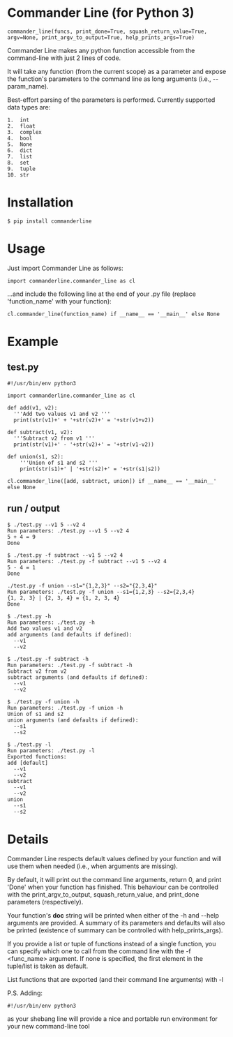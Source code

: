 # Commander Line (for Python 3)
	commander_line(funcs, print_done=True, squash_return_value=True, argv=None, print_argv_to_output=True, help_prints_args=True)

Commander Line makes any python function accessible from the command-line with just 2 lines of code.

It will take any function (from the current scope) as a parameter and expose the function's parameters to the command line as long arguments (i.e., --param_name).

Best-effort parsing of the parameters is performed. Currently supported data types are:

	1.  int
	2.  float
	3.  complex
	4.  bool
	5.  None
	6.  dict
	7.  list
	8.  set
	9.  tuple
	10. str

# Installation
	
	$ pip install commanderline

# Usage

Just import Commander Line as follows:

	import commanderline.commander_line as cl

...and include the following line at the end of your .py file (replace 'function_name' with your function):

	cl.commander_line(function_name) if __name__ == '__main__' else None

# Example

## test.py 

	#!/usr/bin/env python3
	
	import commanderline.commander_line as cl

	def add(v1, v2):
	  '''Add two values v1 and v2 '''
	  print(str(v1)+' + '+str(v2)+' = '+str(v1+v2))

	def subtract(v1, v2):
	  '''Subtract v2 from v1 '''
	  print(str(v1)+' - '+str(v2)+' = '+str(v1-v2))

	def union(s1, s2):
		'''Union of s1 and s2 '''
		print(str(s1)+' | '+str(s2)+' = '+str(s1|s2))

	cl.commander_line([add, subtract, union]) if __name__ == '__main__' else None	

## run / output

	$ ./test.py --v1 5 --v2 4
	Run parameters: ./test.py --v1 5 --v2 4
	5 + 4 = 9
	Done

	$ ./test.py -f subtract --v1 5 --v2 4
	Run parameters: ./test.py -f subtract --v1 5 --v2 4
	5 - 4 = 1
	Done

	./test.py -f union --s1="{1,2,3}" --s2="{2,3,4}"
	Run parameters: ./test.py -f union --s1={1,2,3} --s2={2,3,4}
	{1, 2, 3} | {2, 3, 4} = {1, 2, 3, 4}
	Done

	$ ./test.py -h
	Run parameters: ./test.py -h
	Add two values v1 and v2
	add arguments (and defaults if defined):
	  --v1
	  --v2

	$ ./test.py -f subtract -h
	Run parameters: ./test.py -f subtract -h
	Subtract v2 from v2
	subtract arguments (and defaults if defined):
	  --v1
	  --v2

	$ ./test.py -f union -h
	Run parameters: ./test.py -f union -h
	Union of s1 and s2
	union arguments (and defaults if defined):
	  --s1
	  --s2

	$ ./test.py -l
	Run parameters: ./test.py -l
	Exported functions:
	add [default]
	  --v1
	  --v2
	subtract
	  --v1
	  --v2
	union
	  --s1
	  --s2

# Details

Commander Line respects default values defined by your function and will use them when needed (i.e., when arguments are missing).

By default, it will print out the command line arguments, return 0, and print 'Done' when your function has finished. This behaviour can be controlled with the print_argv_to_output, squash_return_value, and print_done parameters (respectively).

Your function's __doc__ string will be printed when either of the -h and --help arguments are provided. A summary of its parameters and defaults will also be printed (existence of summary can be controlled with help_prints_args).

If you provide a list or tuple of functions instead of a single function, you can specify which one to call from the command line with the -f <func_name> argument. If none is specified, the first element in the tuple/list is taken as default.

List functions that are exported (and their command line arguments) with -l

P.S. Adding: 

	#!/usr/bin/env python3

as your shebang line will provide a nice and portable run environment for your new command-line tool
	
